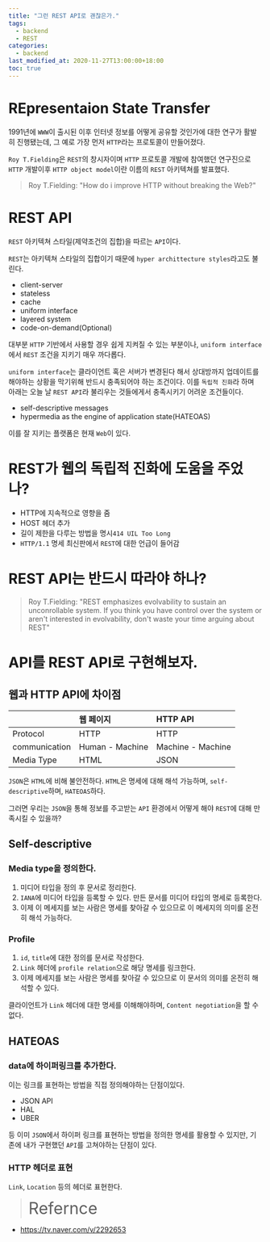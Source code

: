 ```yaml
---
title: "그런 REST API로 괜찮은가."
tags:
  - backend
  - REST
categories:
  - backend
last_modified_at: 2020-11-27T13:00:00+18:00
toc: true
---
```


# REpresentaion State Transfer

1991년에 `WWW`이 출시된 이후 인터넷 정보를 어떻게 공유할 것인가에 대한 연구가 활발히 진행됐는데, 그 예로 가장 먼저 `HTTP`라는 프로토콜이 만들어졌다.

`Roy T.Fielding`은 `REST`의 창시자이며 `HTTP` 프로토콜 개발에 참여했던 연구진으로 `HTTP` 개발이후 `HTTP object model`이란 이름의 `REST` 아키텍쳐를 발표했다.

>Roy T.Fielding: "How do i improve HTTP without breaking the Web?"

# REST API

`REST` 아키텍쳐 스타일(제약조건의 집합)을 따르는 `API`이다.

`REST`는 아키텍쳐 스타일의 집합이기 때문에 `hyper archittecture styles`라고도 불린다.

- client-server
- stateless
- cache
- uniform interface
- layered system
- code-on-demand(Optional)

대부분 `HTTP` 기반에서 사용할 경우 쉽게 지켜질 수 있는 부분이나, `uniform interface`에서 `REST` 조건을 지키기 매우 까다롭다.

`uniform interface`는 클라이언트 혹은 서버가 변경된다 해서 상대방까지 업데이트를 해야하는 상황을 막기위해 반드시 충족되어야 하는 조건이다.
이를 `독립적 진화`라 하며 아래는 오늘 날 `REST API`라 불리우는 것들에게서 충족시키기 어려운 조건들이다.

- self-descriptive messages
- hypermedia as the engine of application state(HATEOAS)

이를 잘 지키는 플랫폼은 현재 `Web`이 있다.

# REST가 웹의 독립적 진화에 도움을 주었나?

- HTTP에 지속적으로 영향을 줌
- HOST 헤더 추가
- 길이 제한을 다루는 방법을 명시`414 UIL Too Long`
- `HTTP/1.1` 명세 최신판에서 `REST`에 대한 언급이 들어감

# REST API는 반드시 따라야 하나?

>Roy T.Fielding: "REST emphasizes evolvability to sustain an unconrollable system. If you think you have control over the system or aren't interested in evolvability, don't waste your time arguing about REST"

# API를 REST API로 구현해보자.

## 웹과 HTTP API에 차이점

|    | 웹 페이지     | HTTP API    |
| :------------- | :------------- | :------------- |
| Protocol      | HTTP      | HTTP       |
| communication      | Human - Machine      | Machine - Machine       |
| Media Type      | HTML      | JSON       |

`JSON`은 `HTML`에 비해 불안전하다. `HTML`은 명세에 대해 해석 가능하며, `self-descriptive`하며, `HATEOAS`하다.

그러면 우리는 `JSON`을 통해 정보를 주고받는 `API` 환경에서 어떻게 해야 `REST`에 대해 만족시킬 수 있을까?

## Self-descriptive

### Media type을 정의한다.

1. 미디어 타입을 정의 후 문서로 정리한다.
2. `IANA`에 미디어 타입을 등록할 수 있다. 만든 문서를 미디어 타입의 명세로 등록한다.
3. 이제 이 메세지를 보는 사람은 명세를 찾아갈 수 있으므로 이 메세지의 의미를 온전히 해석 가능하다.

### Profile

1. `id`, `title`에 대한 정의를 문서로 작성한다.
2. `Link` 헤더에 `profile relation`으로 해당 명세를 링크한다.
3. 이제 메세지를 보는 사람은 명세를 찾아갈 수 있으므로 이 문서의 의미를 온전히 해석할 수 있다.

클라이언트가 `Link` 헤더에 대한 명세를 이해해야하며, `Content negotiation`을 할 수 없다.

## HATEOAS

### data에 하이퍼링크를 추가한다.

이는 링크를 표현하는 방법을 직접 정의해야하는 단점이있다.

- JSON API
- HAL
- UBER

등 이미 `JSON`에서 하이퍼 링크를 표현하는 방법을 정의한 명세를 활용할 수 있지만, 기존에 내가 구현했던 `API`를 고쳐야하는 단점이 있다.

### HTTP 헤더로 표현

`Link`, `Location` 등의 헤더로 표현한다.


><font size="6">Refernce</font>
- https://tv.naver.com/v/2292653
